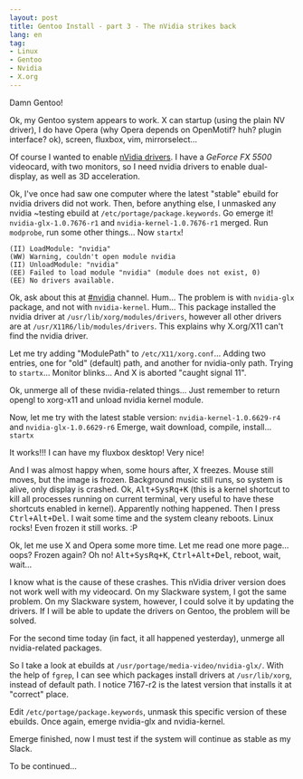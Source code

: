```yaml
---
layout: post
title: Gentoo Install - part 3 - The nVidia strikes back
lang: en
tag:
- Linux
- Gentoo
- Nvidia
- X.org
---
```


Damn Gentoo!


Ok, my Gentoo system appears to work. X can startup (using the plain NV driver), I do have Opera (why Opera depends on OpenMotif? huh? plugin interface? ok), screen, fluxbox, vim, mirrorselect…

Of course I wanted to enable [nVidia drivers](http://www.nvidia.com/object/unix.html). I have a _GeForce FX 5500_ videocard, with two monitors, so I need nvidia drivers to enable dual-display, as well as 3D acceleration.

Ok, I've once had saw one computer where the latest "stable" ebuild for nvidia drivers did not work. Then, before anything else, I unmasked any nvidia ~testing ebuild at `/etc/portage/package.keywords`. Go emerge it! `nvidia-glx-1.0.7676-r1` and `nvidia-kernel-1.0.7676-r1` merged. Run `modprobe`, run some other things… Now `startx`!

    (II) LoadModule: "nvidia"
    (WW) Warning, couldn't open module nvidia
    (II) UnloadModule: "nvidia"
    (EE) Failed to load module "nvidia" (module does not exist, 0)
    (EE) No drivers available.

Ok, ask about this at [#nvidia](irc://irc.freenode.org/nvidia) channel. Hum… The problem is with `nvidia-glx` package, and not with `nvidia-kernel`. Hum… This package installed the nvidia driver at `/usr/lib/xorg/modules/drivers`, however all other drivers are at `/usr/X11R6/lib/modules/drivers`. This explains why X.org/X11 can't find the nvidia driver.

Let me try adding "ModulePath" to `/etc/X11/xorg.conf`… Adding two entries, one for "old" (default) path, and another for nvidia-only path. Trying to `startx`… Monitor blinks… And X is aborted "caught signal 11".

Ok, unmerge all of these nvidia-related things… Just remember to return opengl to xorg-x11 and unload nvidia kernel module.

Now, let me try with the latest stable version: `nvidia-kernel-1.0.6629-r4` and `nvidia-glx-1.0.6629-r6`
Emerge, wait download, compile, install…
`startx`

It works!!! I can have my fluxbox desktop! Very nice!

And I was almost happy when, some hours after, X freezes. Mouse still moves, but the image is frozen. Background music still runs, so system is alive, only display is crashed. Ok, <kbd>Alt+SysRq+K</kbd> (this is a kernel shortcut to kill all processes running on current terminal, very useful to have these shortcuts enabled in kernel). Apparently nothing happened. Then I press <kbd>Ctrl+Alt+Del</kbd>. I wait some time and the system cleany reboots. Linux rocks! Even frozen it still works. :P

Ok, let me use X and Opera some more time. Let me read one more page… oops? Frozen again? Oh no! <kbd>Alt+SysRq+K</kbd>, <kbd>Ctrl+Alt+Del</kbd>, reboot, wait, wait…

I know what is the cause of these crashes. This nVidia driver version does not work well with my videocard. On my Slackware system, I got the same problem. On my Slackware system, however, I could solve it by updating the drivers. If I will be able to update the drivers on Gentoo, the problem will be solved.

For the second time today (in fact, it all happened yesterday), unmerge all nvidia-related packages.

So I take a look at ebuilds at `/usr/portage/media-video/nvidia-glx/`. With the help of `fgrep`, I can see which packages install drivers at `/usr/lib/xorg`, instead of default path. I notice 7167-r2 is the latest version that installs it at "correct" place.

Edit `/etc/portage/package.keywords`, unmask this specific version of these ebuilds. Once again, emerge nvidia-glx and nvidia-kernel.

Emerge finished, now I must test if the system will continue as stable as my Slack.

To be continued…
